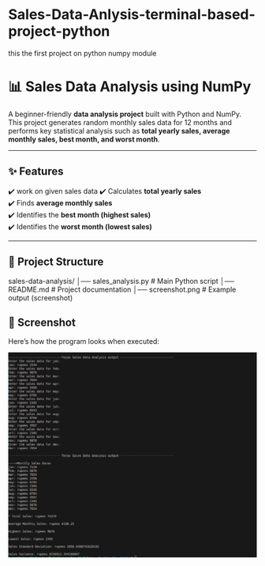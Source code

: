 # Sales-Data-Anlysis-terminal-based-project-python
this the first project on python numpy module
# 📊 Sales Data Analysis using NumPy

A beginner-friendly **data analysis project** built with Python and NumPy.  
This project generates random monthly sales data for 12 months and performs key statistical analysis such as **total yearly sales, average monthly sales, best month, and worst month**.  

---

## ✨ Features
✔️ work on given sales data 
✔️ Calculates **total yearly sales**  
✔️ Finds **average monthly sales**  
✔️ Identifies the **best month (highest sales)**  
✔️ Identifies the **worst month (lowest sales)**  

---

## 📂 Project Structure
sales-data-analysis/
│── sales_analysis.py # Main Python script
│── README.md # Project documentation
│── screenshot.png # Example output (screenshot)

## 📸 Screenshot
Here’s how the program looks when executed:

![Sales Data Output](screenshot.png)
